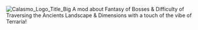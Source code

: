 ![Calasmo_Logo_Title_Big](https://github.com/LopyLuna/Calamos/assets/100169742/64675f41-191b-487f-88b0-84e1001bd4c1)
A mod about Fantasy of Bosses & Difficulty of Traversing the Ancients Landscape & Dimensions with a touch of the vibe of Terraria!
